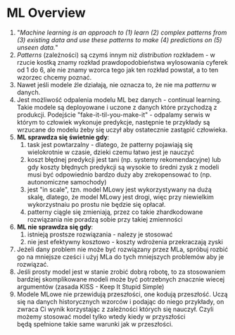 # ML Overview
1. "*Machine learning is an approach to (1) learn (2) complex patterns from (3) existing
data and use these patterns to make (4) predictions on (5) unseen data.*"
2. *Patterns* (zależności) są czymś innym niż *distribution* rozkładem - w rzucie kostką znamy rozkład prawdopodobieństwa wylosowania cyferek od 1 do 6, ale nie znamy wzorca tego jak ten rozkład powstał, a to ten wzorzec chcemy poznać.
3. Nawet jeśli modele źle działają, nie oznacza to, że nie ma *patternu* w danych.
4. Jest możliwość odpalenia modelu ML bez danych - continual learning. Takie modele są deployowane i uczone z danych które przychodzą z produkcji. 
   Podejście "fake-it-til-you-make-it" - odpalamy serwis w którym to człowiek wykonuje predykcje, następnie te przykłady są wrzucane do modelu żeby się uczył aby ostatecznie zastąpić człowieka.
5. **ML sprawdza się świetnie gdy**:
	1. task jest powtarzalny - dlatego, że patterny pojawiają się wielokrotnie w czasie, dzieki czemu łatwo jest je nauczyć
	2. koszt błędnej predykcji jest tani (np. systemy rekomendacyjne) lub gdy koszty błędnych predykcji są wysokie to średni zysk z modeli musi być odpowiednio bardzo duży aby zrekopensować to (np. autonomiczne samochody)
	3. jest "in scale", tzn. model MLowy jest wykorzystywany na dużą skalę, dlatego, że model MLowy jest drogi, więc przy niewielkim wykorzystnaiu po prostu nie będzie się opłacał.
	4. patterny ciągle się zmieniają, przez co takie zhardkodowane rozwiązania nie poradzą sobie przy takiej zmienności
6. **ML nie sprawdza się gdy**:
	1. istnieją prostsze rozwiązania - nalezy je stosować
	2. nie jest efektywny kosztowo - koszty wdrożenia przekraczają zyski
7. Jeżeli dany problem nie może być rozwiązany przez MLa, spróbuj rozbić go na mniejsze cześci i użyj MLa do tych mniejszych problemów aby je rozwiązać.
8. Jeśli prosty model jest w stanie zrobić dobrą robotę, to za stosowaniem bardziej skomplikowane modeli może być potrzebnych znacznie wiecej argumentów (zasada KISS - Keep It Stupid Simple)
9. Modele MLowe nie przewidują przeszłości, one kodują przeszłość. Uczą się na danych historycznych wzorców i podając do niego przykłady, on zwraca Ci wynik korzystając z zależności których się nauczył. Czyli możemy stosować model tylko wtedy kiedy w przyszłości będą spełnione takie same warunki jak w przeszłości.